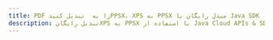 ---title: PDF را به  تبدیل کنیدPPSX، XPS به PPSX مبدل رایگان یا Java SDKdescription: تبدیل رایگانXPS به PPSX با استفاده از Java Cloud APIs & SDK همچنین اسناد PDF را در Cloud ایجاد، ویرایش و رندر کنید.---